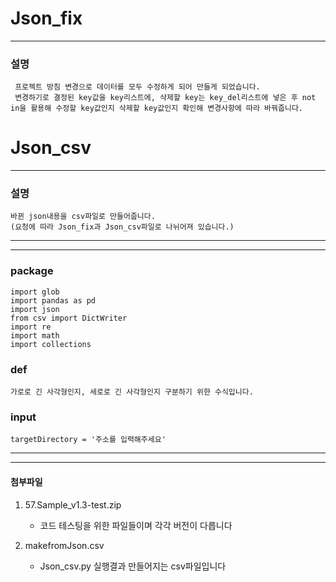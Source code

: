 # Json_fix
-------------------------------
### 설명
```
 프로젝트 방침 변경으로 데이터를 모두 수정하게 되어 만들게 되었습니다.
 변경하기로 결정된 key값을 key리스트에, 삭제할 key는 key_del리스트에 넣은 후 not in을 활용해 수정할 key값인지 삭제할 key값인지 확인해 변경사항에 따라 바꿔줍니다.
```


# Json_csv
-------------------------------
### 설명
```
바뀐 json내용을 csv파일로 만들어줍니다.
(요청에 따라 Json_fix과 Json_csv파일로 나뉘어져 있습니다.)
```

-------------------------------
-------------------------------

### package
```
import glob
import pandas as pd
import json
from csv import DictWriter
import re
import math
import collections
```

### def
```
가로로 긴 사각형인지, 세로로 긴 사각형인지 구분하기 위한 수식입니다.
```

### input
```
targetDirectory = '주소를 입력해주세요'
```

-------------------------------
-------------------------------

#### 첨부파일
1. 57.Sample_v1.3-test.zip
    * 코드 테스팅을 위한 파일들이며 각각 버전이 다릅니다

2. makefromJson.csv
    * Json_csv.py 실행결과 만들어지는 csv파일입니다